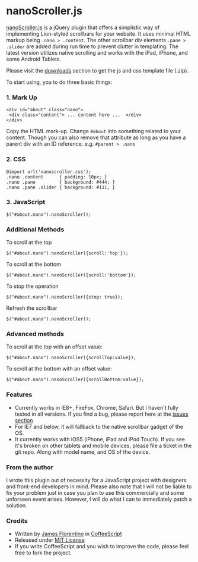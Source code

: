 # nanoScroller.js
[nanoScroller.js](http://jamesflorentino.com/jquery.nanoscroller) is a jQuery plugin that offers a simplistic way of implementing Lion-styled scrollbars for your website.
It uses minimal HTML markup being `.nano > .content`. The other scrollbar div elements `.pane > .slider` are added during run time to prevent clutter in templating. The latest version utilizes native scrolling and works with the iPad, iPhone, and some Android Tablets.

Please visit the [downloads](https://github.com/jamesflorentino/nanoScrollerJS/downloads) section to get the js and css template file (.zip).

To start using, you to do three basic things:

### 1. Mark Up

    <div id="about" class="nano">
     <div class="content"> ... content here ...  </div> 
    </div>

Copy the HTML mark-up. Change `#about` into something related to your content. Though you can also remove that attribute as long as you have a parent div with an ID reference. e.g. `#parent > .nano`

### 2. CSS

    @import url('nanoscroller.css');
    .nano .content      { padding: 10px; }
    .nano .pane         { background: #444; }
    .nano .pane .slider { background: #111; }

### 3. JavaScript

    $("#about.nano").nanoScroller();

### Additional Methods

To scroll at the top

    $("#about.nano").nanoScroller({scroll:'top'});

To scroll at the bottom

    $("#about.nano").nanoScroller({scroll:'bottom'});

To stop the operation

    $("#about.nano").nanoScroller({stop: true});

Refresh the scrollbar

    $("#about.nano").nanoScroller();


### Advanced methods

To scroll at the top with an offset value:

    $("#about.nano").nanoScroller({scrollTop:value});

To scroll at the bottom with an offset value:

    $("#about.nano").nanoScroller({scrollBottom:value});

### Features
- Currently works in IE8+, FireFox, Chrome, Safari. But I haven't fully tested in all versions. If you find a bug, please report here at the [issues section](https://github.com/jamesflorentino/nanoScrollerJS/issues)
- For IE7 and below, it will fallback to the native scrollbar gadget of the OS.
- It currently works with iOS5 (iPhone, iPad and iPod Touch). If you see it's broken on other tablets and mobile devices, please file a ticket in the git repo. Along with model name, and OS of the device.

### From the author
I wrote this plugin out of necessity for a JavaScript project with designers and front-end developers in mind. Please also note that I will not be liable to fix your problem just in case you plan to use this commercially and some unforseen event arises. However, I will do what I can to immediately patch a solution.


### Credits
- Written by [James Florentino](http://jamesflorentino.com) in [CoffeeScript](http://coffeescript.org)
- Released under [MIT License](http://www.opensource.org/licenses/mit-license.php)
- If you write CoffeeScript and you wish to improve the code, please feel free to fork the project.
